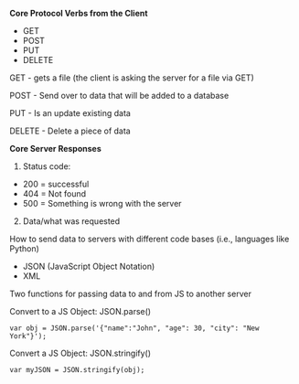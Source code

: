 **Core Protocol Verbs from the Client**

- GET
- POST
- PUT
- DELETE

GET - gets a file (the client is asking the server for a file via GET)

POST - Send over to data that will be added to a database

PUT - Is an update existing data

DELETE - Delete a piece of data

**Core Server Responses**

1) Status code:

- 200 = successful
- 404 = Not found
- 500 = Something is wrong with the server

2. Data/what was requested

How to send data to servers with different code bases (i.e., languages like Python)

- JSON (JavaScript Object Notation)
- XML



Two functions for passing data to and from JS to another server

Convert to a JS Object: JSON.parse()

`var obj = JSON.parse('{"name":"John", "age": 30, "city": "New York"}');`


Convert a JS Object: JSON.stringify()

`var myJSON = JSON.stringify(obj);`
